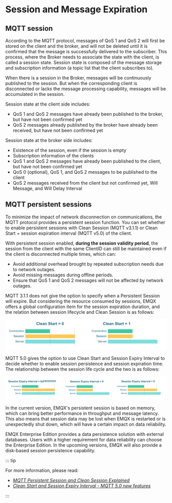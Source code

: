 # Session and Message Expiration
## MQTT session

According to the MQTT protocol, messages of QoS 1 and QoS 2 will first be stored on the client and the broker, and will not be deleted until it is confirmed that the message is successfully delivered to the subscriber. This process, where the Broker needs to associate the state with the client, is called a session state. Session state is composed of the message storage and subscription information (a topic list that the client subscribes to). 

When there is a session in the Broker, messages will be continuously published to the session. But when the corresponding client is disconnected or lacks the message processing capability, messages will be accumulated in the session.

Session state at the client side includes:

- QoS 1 and QoS 2 messages have already been published to the broker, but have not been confirmed yet
- QoS 2 messages already published by the broker have already been received, but have not been confirmed yet

Session state at the broker side includes:

- Existence of the session, even if the session is empty
- Subscription information of the clients
- QoS 1 and QoS 2 messages have already been published to the client, but have not been confirmed yet
- QoS 0 (optional), QoS 1, and QoS 2 messages to be published to the client 
- QoS 2 messages received from the client but not confirmed yet, Will Message, and Will Delay Interval

<!-- TODO 补充链接：
For advanced EMQX session design guide, you may refer to:

- EMQX session design: Message publish flow, low-level message sequence, message ID, and message ID format design
- Message queue and flight window: store part of session data, session length, and message discard decision mechanism.
- Message queue and inflight window: for storing some of the session data, specify the session length and message discard mechanism
- Priority design
-->

## MQTT persistent sessions

To minimize the impact of network disconnection on communications, the MQTT protocol provides a persistent session function. You can set whether to enable persistent sessions with Clean Session (MQTT v3.1.1) or Clean Start + session expiration interval (MQTT v5.0) of the client. 

With persistent session enabled, **during the session validity period**, the session from the client with the same ClientID can still be maintained even if the client is disconnected multiple times, which can:

- Avoid additional overhead brought by repeated subscription needs due to network outages. 
- Avoid missing messages during offline periods.
- Ensure that QoS 1 and QoS 2 messages will not be affected by network outages.

MQTT 3.1.1 does not give the option to specify when a Persistent Session will expire. But considering the resource consumed by sessions, EMQX offers a global configuration item for the session expiration duration, and the relation between session lifecycle and Clean Session is as follows:

![MQTT 3.1.1](./assets/mqtt-clean-session.png)

MQTT 5.0 gives the option to use Clean Start and Session Expiry Interval to decide whether to enable session persistence and session expiration time. The relationship between the session life cycle and the two is as follows:

![MQTT v5.0](./assets/mqtt-clean-start.png)

In the current version, EMQX's persistent session is based on memory, which can bring better performance in throughput and message latency. This also means that session data may be lost when EMQX is restarted or is unexpectedly shut down, which will have a certain impact on data reliability.

EMQX Enterprise Edition provides a data persistence solution with external databases. Users with a higher requirement for data reliability can choose the Enterprise Edition. In the upcoming versions, EMQX will also provide a disk-based session persistence  capability.

::: tip

For more information, please read:

- [*MQTT Persistent Session and Clean Session Explained*](https://www.emqx.com/en/blog/mqtt-session)
- [*Clean Start and Session Expiry Interval - MQTT 5.0 new features*](https://www.emqx.com/en/blog/mqtt5-new-feature-clean-start-and-session-expiry-interval)

:::
